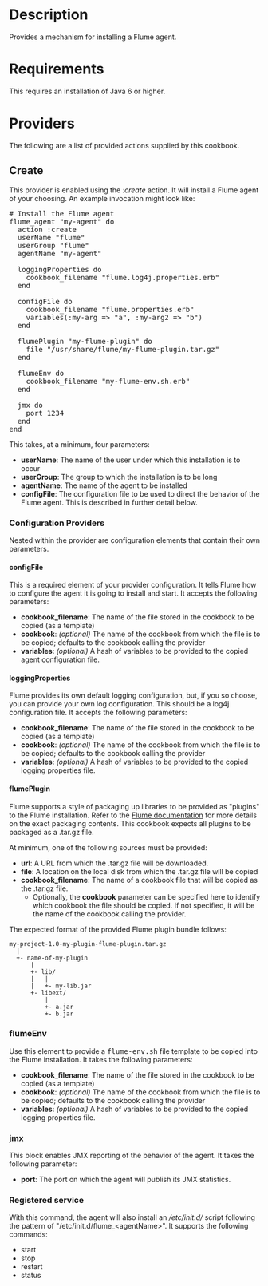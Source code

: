 # Description
Provides a mechanism for installing a Flume agent.

# Requirements
This requires an installation of Java 6 or higher.

# Providers

The following are a list of provided actions supplied by this cookbook.

## Create

This provider is enabled using the _:create_ action. It will install a Flume agent of your choosing. An example invocation might look like:

<pre>
# Install the Flume agent
flume_agent "my-agent" do
  action :create
  userName "flume"
  userGroup "flume"
  agentName "my-agent"

  loggingProperties do
    cookbook_filename "flume.log4j.properties.erb"
  end

  configFile do
    cookbook_filename "flume.properties.erb"
    variables(:my-arg => "a", :my-arg2 => "b")
  end

  flumePlugin "my-flume-plugin" do
    file "/usr/share/flume/my-flume-plugin.tar.gz"
  end

  flumeEnv do
    cookbook_filename "my-flume-env.sh.erb"
  end

  jmx do
    port 1234
  end
end
</pre>

This takes, at a minimum, four parameters:

* **userName**: The name of the user under which this installation is to occur
* **userGroup**: The group to which the installation is to be long
* **agentName**: The name of the agent to be installed
* **configFile**: The configuration file to be used to direct the behavior of the Flume agent. This is described in further detail below.

### Configuration Providers

Nested within the provider are configuration elements that contain their own parameters.

#### configFile

This is a required element of your provider configuration. It tells Flume how to configure the agent it is going to install and start. It accepts the following parameters:

* **cookbook_filename**:  The name of the file stored in the cookbook to be copied (as a template)
* **cookbook**: _(optional)_ The name of the cookbook from which the file is to be copied; defaults to the cookbook calling the provider
* **variables**: _(optional)_ A hash of variables to be provided to the copied agent configuration file.

#### loggingProperties

Flume provides its own default logging configuration, but, if you so choose, you can provide your own log configuration. This should be a log4j configuration file. It accepts the following parameters:

* **cookbook_filename**: The name of the file stored in the cookbook to be copied (as a template)
* **cookbook**: _(optional)_ The name of the cookbook from which the file is to be copied; defaults to the cookbook calling the provider
* **variables**: _(optional)_ A hash of variables to be provided to the copied logging properties file.

#### flumePlugin

Flume supports a style of packaging up libraries to be provided as "plugins" to the Flume installation. Refer to the [Flume documentation](http://flume.apache.org/FlumeUserGuide.html#installing-third-party-plugins) for more details on the exact packaging contents. This cookbook expects all plugins to be packaged as a .tar.gz file.

At minimum, one of the following sources must be provided:

* **url**: A URL from which the .tar.gz file will be downloaded.
* **file**: A location on the local disk from which the .tar.gz file will be copied
* **cookbook_filename**: The name of a cookbook file that will be copied as the .tar.gz file.
    * Optionally, the **cookbook** parameter can be specified here to identify which cookbook the file should be copied. If not specified, it will be the name of the cookbook calling the provider.

The expected format of the provided Flume plugin bundle follows:

    my-project-1.0-my-plugin-flume-plugin.tar.gz
      |
      +- name-of-my-plugin
          |
          +- lib/
          |   |
          |   +- my-lib.jar
          +- libext/
              |
              +- a.jar
              +- b.jar

### flumeEnv

Use this element to provide a <tt>flume-env.sh</tt> file template to be copied into the Flume installation. It takes the following parameters:

* **cookbook_filename**: The name of the file stored in the cookbook to be copied (as a template)
* **cookbook**: _(optional)_ The name of the cookbook from which the file is to be copied; defaults to the cookbook calling the provider
* **variables**: _(optional)_ A hash of variables to be provided to the copied logging properties file.

### jmx

This block enables JMX reporting of the behavior of the agent. It takes the following parameter:

* **port**: The port on which the agent will publish its JMX statistics.

### Registered service

With this command, the agent will also install an _/etc/init.d/_ script following the pattern of "/etc/init.d/flume\_&lt;agentName&gt;". It supports the following commands:

* start
* stop
* restart
* status
